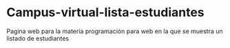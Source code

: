 # Campus-virtual-lista-estudiantes
Pagina web para la materia programación para web en la que se muestra un listado de estudiantes
